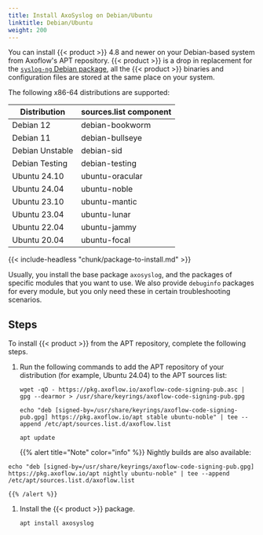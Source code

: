 ```yaml
---
title: Install AxoSyslog on Debian/Ubuntu
linktitle: Debian/Ubuntu
weight: 200
---
```


You can install {{< product >}} 4.8 and newer on your Debian-based system from Axoflow's APT repository. {{< product >}} is a drop in replacement for the [`syslog-ng` Debian package](https://packages.debian.org/search?keywords=syslog-ng&searchon=names&suite=stable&section=all), all the {{< product >}} binaries and configuration files are stored at the same place on your system.

The following x86-64 distributions are supported:

| Distribution    | sources.list component |
|-----------------|------------------------|
| Debian 12       | debian-bookworm        |
| Debian 11       | debian-bullseye        |
| Debian Unstable | debian-sid             |
| Debian Testing  | debian-testing         |
| Ubuntu 24.10    | ubuntu-oracular        |
| Ubuntu 24.04    | ubuntu-noble           |
| Ubuntu 23.10    | ubuntu-mantic          |
| Ubuntu 23.04    | ubuntu-lunar           |
| Ubuntu 22.04    | ubuntu-jammy           |
| Ubuntu 20.04    | ubuntu-focal           |

{{< include-headless "chunk/package-to-install.md" >}}

Usually, you install the base package `axosyslog`, and the packages of specific modules that you want to use. We also provide `debuginfo` packages for every module, but you only need these in certain troubleshooting scenarios.

## Steps

To install {{< product >}} from the APT repository, complete the following steps.

1. Run the following commands to add the APT repository of your distribution (for example, Ubuntu 24.04) to the APT sources list:

    <!-- FIXME add sample outputs -->

    ```shell
    wget -qO - https://pkg.axoflow.io/axoflow-code-signing-pub.asc | gpg --dearmor > /usr/share/keyrings/axoflow-code-signing-pub.gpg
    ```

    ```shell
    echo "deb [signed-by=/usr/share/keyrings/axoflow-code-signing-pub.gpg] https://pkg.axoflow.io/apt stable ubuntu-noble" | tee --append /etc/apt/sources.list.d/axoflow.list
    ```

    ```shell
    apt update
    ```

    {{% alert title="Note" color="info" %}}
Nightly builds are also available:

```shell
echo "deb [signed-by=/usr/share/keyrings/axoflow-code-signing-pub.gpg] https://pkg.axoflow.io/apt nightly ubuntu-noble" | tee --append /etc/apt/sources.list.d/axoflow.list
```
    {{% /alert %}}

1. Install the {{< product >}} package.

    ```shell
    apt install axosyslog
    ```
